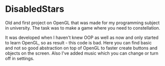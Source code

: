 # DisabledStars
Old and first project on OpenGL that was made for my programming subject in university. The task was to make a game where you need to constellation.

It was developed when I haven't knew OOP as well as now and only started to learn OpenGL, so as result - this code is bad. Here you can find basic and not so good abstraction on top of OpenGL to faster create buttons and objects on the screen. Also I've added music which you can change or turn off in settings.
